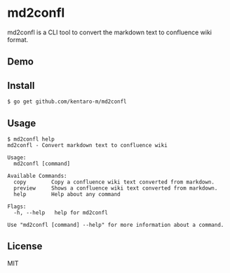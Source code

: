 # md2confl
md2confl is a CLI tool to convert the markdown text to confluence wiki format.

## Demo

## Install
```
$ go get github.com/kentaro-m/md2confl
```

## Usage
```
$ md2confl help
md2confl - Convert markdown text to confluence wiki

Usage:
  md2confl [command]

Available Commands:
  copy        Copy a confluence wiki text converted from markdown.
  preview     Shows a confluence wiki text converted from markdown.
  help        Help about any command

Flags:
  -h, --help   help for md2confl

Use "md2confl [command] --help" for more information about a command.
```

## License
MIT
